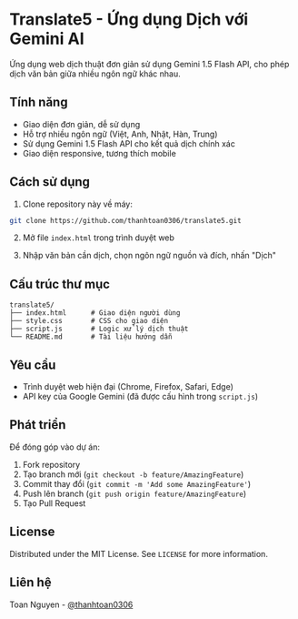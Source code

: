 # Translate5 - Ứng dụng Dịch với Gemini AI

Ứng dụng web dịch thuật đơn giản sử dụng Gemini 1.5 Flash API, cho phép dịch văn bản giữa nhiều ngôn ngữ khác nhau.

## Tính năng

- Giao diện đơn giản, dễ sử dụng
- Hỗ trợ nhiều ngôn ngữ (Việt, Anh, Nhật, Hàn, Trung)
- Sử dụng Gemini 1.5 Flash API cho kết quả dịch chính xác
- Giao diện responsive, tương thích mobile

## Cách sử dụng

1. Clone repository này về máy:
```bash
git clone https://github.com/thanhtoan0306/translate5.git
```

2. Mở file `index.html` trong trình duyệt web

3. Nhập văn bản cần dịch, chọn ngôn ngữ nguồn và đích, nhấn "Dịch"

## Cấu trúc thư mục

```
translate5/
├── index.html      # Giao diện người dùng
├── style.css       # CSS cho giao diện
├── script.js       # Logic xử lý dịch thuật
└── README.md       # Tài liệu hướng dẫn
```

## Yêu cầu

- Trình duyệt web hiện đại (Chrome, Firefox, Safari, Edge)
- API key của Google Gemini (đã được cấu hình trong `script.js`)

## Phát triển

Để đóng góp vào dự án:

1. Fork repository
2. Tạo branch mới (`git checkout -b feature/AmazingFeature`)
3. Commit thay đổi (`git commit -m 'Add some AmazingFeature'`)
4. Push lên branch (`git push origin feature/AmazingFeature`)
5. Tạo Pull Request

## License

Distributed under the MIT License. See `LICENSE` for more information.

## Liên hệ

Toan Nguyen - [@thanhtoan0306](https://github.com/thanhtoan0306) 